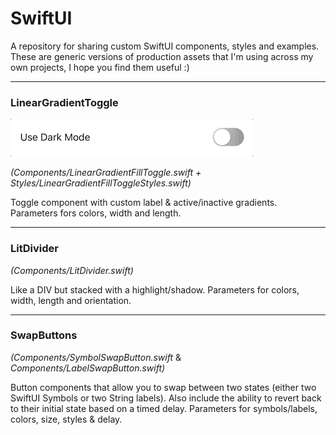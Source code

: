 # SwiftUI
A repository for sharing custom SwiftUI components, styles and examples. These are generic versions of production assets that I'm using across my own projects, I hope you find them useful :)

---

### LinearGradientToggle

<img alt="Linear Gradient Toggle" src="media/LinearGradientToggle.gif">

*(Components/LinearGradientFillToggle.swift + Styles/LinearGradientFillToggleStyles.swift)*

Toggle component with custom label & active/inactive gradients. Parameters fors colors, width and length.

---

### LitDivider
*(Components/LitDivider.swift)*

Like a DIV but stacked with a highlight/shadow. Parameters for colors, width, length and orientation.

---

### SwapButtons
*(Components/SymbolSwapButton.swift* & *Components/LabelSwapButton.swift)*

Button components that allow you to swap between two states (either two SwiftUI Symbols or two String labels). Also include the ability to revert back to their initial state based on a timed delay. Parameters for symbols/labels, colors, size, styles & delay.
